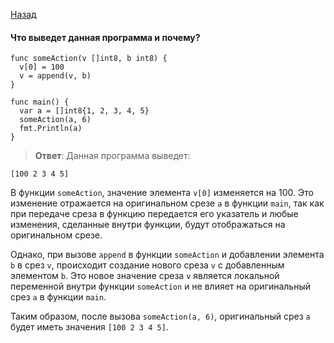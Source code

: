 [Назад](/README.md)

####  Что выведет данная программа и почему?

```
func someAction(v []int8, b int8) {
  v[0] = 100
  v = append(v, b)
}

func main() {
  var a = []int8{1, 2, 3, 4, 5}
  someAction(a, 6)
  fmt.Println(a)
}
```
> **Ответ**:
Данная программа выведет:
```
[100 2 3 4 5]
```

В функции `someAction`, значение элемента `v[0]` изменяется на 100. Это изменение отражается на оригинальном срезе `a` в функции `main`, так как при передаче среза в функцию передается его указатель и любые изменения, сделанные внутри функции, будут отображаться на оригинальном срезе.

Однако, при вызове `append` в функции `someAction` и добавлении элемента `b` в срез `v`, происходит создание нового среза `v` с добавленным элементом `b`. Это новое значение среза `v` является локальной переменной внутри функции `someAction` и не влияет на оригинальный срез `a` в функции `main`.

Таким образом, после вызова `someAction(a, 6)`, оригинальный срез `a` будет иметь значения `[100 2 3 4 5]`.